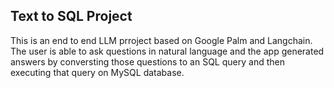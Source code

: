 ## Text to SQL Project

This is an end to end LLM prroject based on Google Palm and Langchain. The user is able to ask questions in natural language and the app generated answers by conversting those questions to an SQL query and then executing that query on MySQL database. 

